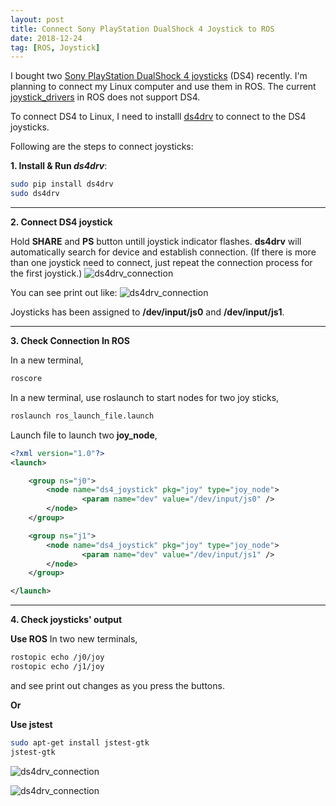 ```yaml
---
layout: post
title: Connect Sony PlayStation DualShock 4 Joystick to ROS
date: 2018-12-24
tag: [ROS, Joystick]
---
```


I bought two [Sony PlayStation DualShock 4 joysticks][DS4_Joystick] (DS4) recently. I'm planning to connect my Linux computer and use them in ROS. The current [joystick_drivers][ros_joystick_drivers] in ROS does not support DS4.

To connect DS4 to Linux, I need to installl [ds4drv](ds4drv) to connect to the DS4 joysticks.

Following are the steps to connect joysticks:

**1. Install & Run *ds4drv***:

```bash
sudo pip install ds4drv
sudo ds4drv
```

---

**2. Connect DS4 joystick**

Hold **SHARE** and **PS** button untill joystick indicator flashes. **ds4drv** will automatically search for device and establish connection.
(If there is more than one joystick need to connect, just repeat the connection process for the first joystick.)
![ds4drv_connection]({{site.url}}/assets/img/post/2018-12-24-ds4-connection-joystick.jpg)
<!-- <p align="center"><img src="../assets/img/post/2018-12-24-ds4-connection-joystick.jpg" width="100%"></p> -->

You can see print out like:
![ds4drv_connection]({{site.url}}/assets/img/post/2018-12-24-ds4-connection-ds4drv.png)
<!-- <p align="center"><img src="../assets/img/post/2018-12-24-ds4-connection-ds4drv.png" width="100%"></p> -->

Joysticks has been assigned to **/dev/input/js0** and **/dev/input/js1**.

---

**3. Check Connection In ROS**

In a new terminal,
```bash
roscore
```

In a new terminal, use roslaunch to start nodes for two joy sticks,
```bash
roslaunch ros_launch_file.launch
```

Launch file to launch two **joy_node**,
~~~xml
<?xml version="1.0"?>
<launch>

    <group ns="j0">
        <node name="ds4_joystick" pkg="joy" type="joy_node">
                <param name="dev" value="/dev/input/js0" />
        </node>
    </group>

    <group ns="j1">
        <node name="ds4_joystick" pkg="joy" type="joy_node">
                <param name="dev" value="/dev/input/js1" />
        </node>
    </group>

</launch>
~~~

---

**4. Check joysticks' output**

**Use ROS**
In two new terminals,
```bash
rostopic echo /j0/joy
rostopic echo /j1/joy
```

and see print out changes as you press the buttons.

**Or**

**Use jstest**
```bash
sudo apt-get install jstest-gtk
jstest-gtk
```

![ds4drv_connection]({{site.url}}/assets/img/post/2018-12-24-ds4-connection-jstest-gtk-00.png)
<!-- <p align="center"><img src="../assets/img/post/2018-12-24-ds4-connection-jstest-gtk-00.png" width="100%"></p> -->

![ds4drv_connection]({{site.url}}/assets/img/post/2018-12-24-ds4-connection-jstest-gtk-01.png)
<!-- <p align="center"><img src="../assets/img/post/2018-12-24-ds4-connection-jstest-gtk-01.png" width="100%"></p> -->





[DS4_Joystick]: https://en.wikipedia.org/wiki/DualShock#DualShock_4
[ros_joystick_drivers]: http://wiki.ros.org/joystick_drivers
[ds4drv]: https://github.com/chrippa/ds4drv